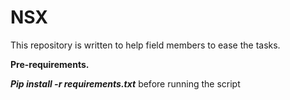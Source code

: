 # NSX
This repository is written to help field members to ease the tasks.

 **Pre-requirements.**
 
 _**Pip install -r requirements.txt**_  before running the script
